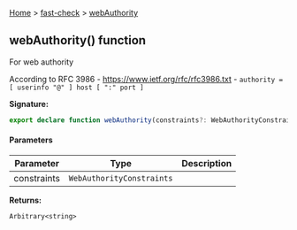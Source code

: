 [Home](/) &gt; [fast-check](../fast-check.md) &gt; [webAuthority](webAuthority_1.md)

## webAuthority() function

For web authority

According to RFC 3986 - https://www.ietf.org/rfc/rfc3986.txt - `authority = [ userinfo "@" ] host [ ":" port ]`

<b>Signature:</b>

```typescript
export declare function webAuthority(constraints?: WebAuthorityConstraints): Arbitrary<string>;
```

#### Parameters

|  Parameter | Type | Description |
|  --- | --- | --- |
|  constraints | <code>WebAuthorityConstraints</code> |  |

<b>Returns:</b>

`Arbitrary<string>`

